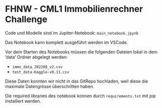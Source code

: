 # FHNW - CML1 Immobilienrechner Challenge

Code und Modelle sind im Jupiter-Notebook: `main_notebook.jpynb`

Das Notebook kann komplett ausgeführt werden im VSCode.

Vor dem Starten des Notebooks müssen die folgenden Dateien lokal in dem ‘data’ Ordner abgelegt werden:
- `immo_data_202208_v2.csv`
- `test_data-Kaggle-v0.11.csv`

Diese Daten konnten wir nicht in das GitRepo hochladen, weil diese die maximale Datengrösse überschritten haben.

Die required libraries des notebook konnen durch `requirements.txt` mit pip installiert werden.

